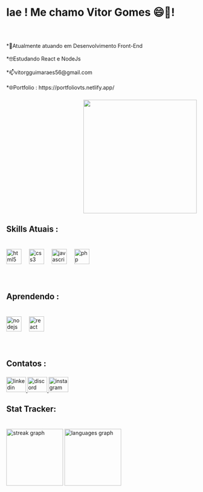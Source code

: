 <h1 align="left">Iae ! Me chamo Vitor Gomes 😄🚀!</h1>

###

<br clear="both">



###

<p align="left">*💼Atualmente atuando em Desenvolvimento Front-End<br><br>*🤓Estudando React e NodeJs<br><br>*📫vitorgguimaraes56@gmail.com<br><br>*🌐Portfolio : https://portfoliovts.netlify.app/</p>

###
<img align="right" height="300" src="https://media.giphy.com/media/juSCTzqDAV1Xq/giphy.gif"  />

<br clear="both">

<h2 align="left">Skills Atuais :</h2>

###

<br clear="both">

<div align="left">
  <img src="https://skillicons.dev/icons?i=html" height="40" alt="html5 logo"  />
  <img width="12" />
  <img src="https://skillicons.dev/icons?i=css" height="40" alt="css3 logo"  />
  <img width="12" />
  <img src="https://skillicons.dev/icons?i=js" height="40" alt="javascript logo"  />
  <img width="12" />
  <img src="https://cdn.jsdelivr.net/gh/devicons/devicon/icons/php/php-original.svg" height="40" alt="php logo"  />
</div>

###

<br clear="both">

<h2 align="left">Aprendendo :</h2>

###

<br clear="both">

<div align="left">
  <img src="https://cdn.jsdelivr.net/gh/devicons/devicon/icons/nodejs/nodejs-original.svg" height="40" alt="nodejs logo"  />
  <img width="12" />
  <img src="https://cdn.jsdelivr.net/gh/devicons/devicon/icons/react/react-original.svg" height="40" alt="react logo"  />
</div>

###

<br clear="both">

<h2 align="left">Contatos :</h2>

###

<div align="left">
  <a href="https://www.linkedin.com/in/vitor-gomes-986364257/" target="_blank">
    <img src="https://raw.githubusercontent.com/maurodesouza/profile-readme-generator/master/src/assets/icons/social/linkedin/default.svg" width="52" height="40" alt="linkedin logo"  />
  </a>
  <a href="https://discord.gg/ksX8kmB6" target="_blank">
    <img src="https://raw.githubusercontent.com/maurodesouza/profile-readme-generator/master/src/assets/icons/social/discord/default.svg" width="52" height="40" alt="discord logo"  />
  </a>
  <a href="https://www.instagram.com/vitor.vts/" target="_blank">
    <img src="https://raw.githubusercontent.com/maurodesouza/profile-readme-generator/master/src/assets/icons/social/instagram/default.svg" width="52" height="40" alt="instagram logo"  />
  </a>
</div>

###

<h2 align="left">Stat Tracker:</h2>

###

<br clear="both">

<div align="left">
  <img src="https://streak-stats.demolab.com?user=vitorvts&locale=pt-br&mode=daily&theme=darcula&hide_border=true&border_radius=10" height="150" alt="streak graph"  />
  <img src="https://github-readme-stats.vercel.app/api/top-langs?username=vitorvts&locale=pt-br&hide_title=false&layout=compact&card_width=320&langs_count=5&theme=darcula&hide_border=true" height="150" alt="languages graph"  />
</div>

###
